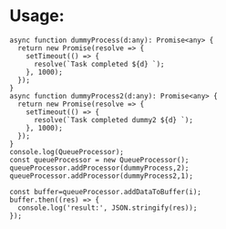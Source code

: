 # Usage: #



    async function dummyProcess(d:any): Promise<any> {
      return new Promise(resolve => { 
        setTimeout(() => {
          resolve(`Task completed ${d} `);  
        }, 1000);
      });
    }
    async function dummyProcess2(d:any): Promise<any> {
      return new Promise(resolve => { 
        setTimeout(() => {
          resolve(`Task completed dummy2 ${d} `);  
        }, 1000);
      });
    }
    console.log(QueueProcessor);
    const queueProcessor = new QueueProcessor();
    queueProcessor.addProcessor(dummyProcess,2);
    queueProcessor.addProcessor(dummyProcess2,1);

    const buffer=queueProcessor.addDataToBuffer(i);
    buffer.then((res) => {
      console.log('result:', JSON.stringify(res));
    });
